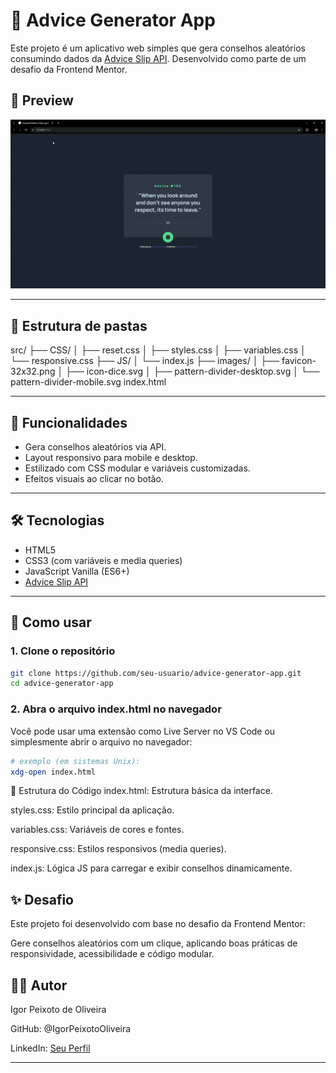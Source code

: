 # 💬 Advice Generator App

Este projeto é um aplicativo web simples que gera conselhos aleatórios consumindo dados da [Advice Slip API](https://api.adviceslip.com/). Desenvolvido como parte de um desafio da Frontend Mentor.

## 📸 Preview

![Advice Generator Screenshot](./src/images/preview.gif)

---

## 📁 Estrutura de pastas
src/
├── CSS/
│ ├── reset.css
│ ├── styles.css
│ ├── variables.css
│ └── responsive.css
├── JS/
│ └── index.js
├── images/
│ ├── favicon-32x32.png
│ ├── icon-dice.svg
│ ├── pattern-divider-desktop.svg
│ └── pattern-divider-mobile.svg
index.html

---

## 🧪 Funcionalidades

- Gera conselhos aleatórios via API.
- Layout responsivo para mobile e desktop.
- Estilizado com CSS modular e variáveis customizadas.
- Efeitos visuais ao clicar no botão.

---

## 🛠️ Tecnologias

- HTML5
- CSS3 (com variáveis e media queries)
- JavaScript Vanilla (ES6+)
- [Advice Slip API](https://api.adviceslip.com/)

---

## 🚀 Como usar

### 1. Clone o repositório

```bash
git clone https://github.com/seu-usuario/advice-generator-app.git
cd advice-generator-app
```

### 2. Abra o arquivo index.html no navegador
Você pode usar uma extensão como Live Server no VS Code ou simplesmente abrir o arquivo no navegador:
```bash
# exemplo (em sistemas Unix):
xdg-open index.html
```

🔧 Estrutura do Código
index.html: Estrutura básica da interface.

styles.css: Estilo principal da aplicação.

variables.css: Variáveis de cores e fontes.

responsive.css: Estilos responsivos (media queries).

index.js: Lógica JS para carregar e exibir conselhos dinamicamente.

##  ✨ Desafio
Este projeto foi desenvolvido com base no desafio da Frontend Mentor:

Gere conselhos aleatórios com um clique, aplicando boas práticas de responsividade, acessibilidade e código modular.

##  👨‍💻 Autor
Igor Peixoto de Oliveira

GitHub: @IgorPeixotoOliveira

LinkedIn: [Seu Perfil](https://www.linkedin.com/in/igor-peixoto-de-oliveira/)

---

